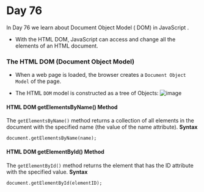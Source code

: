 # Day 76
In Day 76 we learn about Document Object Model ( DOM)  in JavaScript .

* With the HTML DOM, JavaScript can access and change all the elements of an HTML document.

### The HTML DOM (Document Object Model)
* When a web page is loaded, the browser creates a ```Document Object Model``` of the page.

* The HTML ```DOM``` model is constructed as a tree of Objects:
![image](https://user-images.githubusercontent.com/27751735/68237642-90fdf900-0018-11ea-84bb-cab2e534424f.png)

#### HTML DOM getElementsByName() Method
The ```getElementsByName()``` method returns a collection of all elements in the document with the specified name (the value of the name attribute).
**Syntax**
```
document.getElementsByName(name);
```
#### HTML DOM getElementById() Method
The ```getElementById()``` method returns the element that has the ID attribute with the specified value.
**Syntax**
```
document.getElementById(elementID);
```
